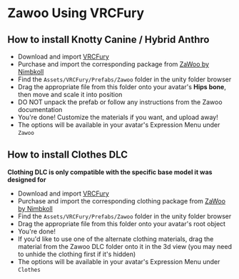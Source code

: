 Zawoo Using VRCFury
==

## How to install Knotty Canine / Hybrid Anthro
* Download and import [VRCFury](https://vrcfury.com/download)
* Purchase and import the corresponding package from [ZaWoo by Nimbkoll](https://zawoo.gumroad.com/)
* Find the `Assets/VRCFury/Prefabs/Zawoo` folder in the unity folder browser
* Drag the appropriate file from this folder onto your avatar's **Hips bone**, then move and scale it into position
* DO NOT unpack the prefab or follow any instructions from the Zawoo documentation
* You're done! Customize the materials if you want, and upload away!
* The options will be available in your avatar's Expression Menu under `Zawoo`

## How to install Clothes DLC
**Clothing DLC is only compatible with the specific base model it was designed for**
* Download and import [VRCFury](https://vrcfury.com/download)
* Purchase and import the corresponding clothing package from [ZaWoo by Nimbkoll](https://zawoo.gumroad.com/)
* Find the `Assets/VRCFury/Prefabs/Zawoo` folder in the unity folder browser
* Drag the appropriate file from this folder onto your avatar's root object
* You're done!
* If you'd like to use one of the alternate clothing materials, drag the material from the Zawoo DLC folder onto it in the 3d view (you may need to unhide the clothing first if it's hidden)
* The options will be available in your avatar's Expression Menu under `Clothes`

